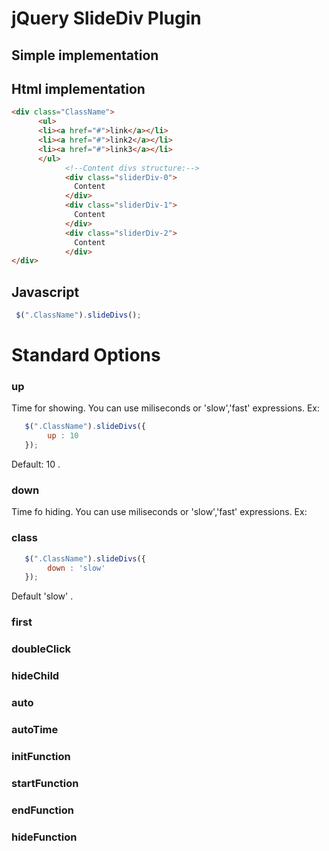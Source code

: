 jQuery SlideDiv Plugin
======
Simple implementation
---
Html implementation
----
```html
<div class="ClassName">
      <ul>
      <li><a href="#">link</a></li>
      <li><a href="#">link2</a></li>
      <li><a href="#">link3</a></li>
      </ul>
            <!--Content divs structure:-->
            <div class="sliderDiv-0">
              Content
            </div>
            <div class="sliderDiv-1">
              Content
            </div>
            <div class="sliderDiv-2">
              Content
            </div>
</div>
```
Javascript
---
```js
 $(".ClassName").slideDivs();
```
Standard Options
=====
### up
Time for showing. You can use miliseconds or 'slow','fast' expressions. Ex:
```js
   $(".ClassName").slideDivs({
        up : 10
   });
```
Default: 10 .
### down
Time fo hiding. You can use miliseconds or 'slow','fast' expressions. Ex:
### class
```js
   $(".ClassName").slideDivs({
        down : 'slow'
   });
```
Default 'slow' .
### first

### doubleClick

### hideChild

### auto

### autoTime

### initFunction

### startFunction

### endFunction

### hideFunction
